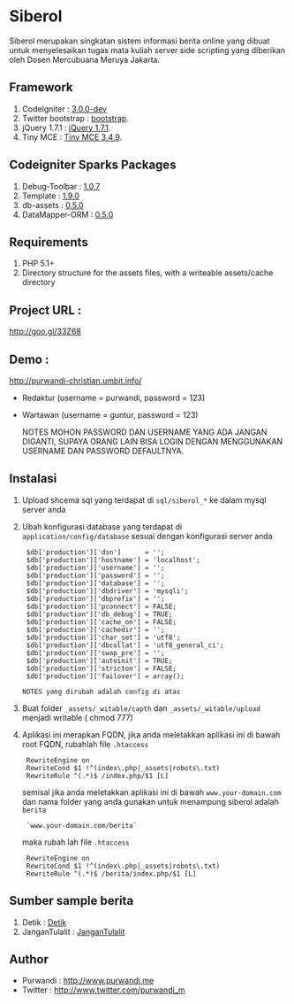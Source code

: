 # Siberol

Siberol merupakan singkatan sistem informasi berita online yang dibuat untuk menyelesaikan
tugas mata kuliah server side scripting yang diberikan oleh Dosen Mercubuana Meruya Jakarta.


## Framework

1. CodeIgniter : <a href="https://github.com/EllisLab/CodeIgniter">3.0.0-dev</a>
2. Twitter bootstrap : <a href="http://twitter.github.com/bootstrap/">bootstrap</a>.
3. jQuery 1.7.1 : <a href="http://jquery.com">jQuery 1.7.1</a>.
4. Tiny MCE  : <a href="http://www.tinymce.com/">Tiny MCE 3.4.9</a>.

## Codeigniter Sparks Packages

1. Debug-Toolbar : <a href="http://getsparks.org/packages/Debug-Toolbar/versions/HEAD/show">1.0.7</a>
2. Template : <a href="http://getsparks.org/packages/template/versions/HEAD/show">1.9.0</a>
3. db-assets : <a href="http://getsparks.org/packages/db-assets/versions/HEAD/show">0.5.0</a>
4. DataMapper-ORM : <a href="http://getsparks.org/packages/DataMapper-ORM/versions/HEAD/show">0.5.0</a>

## Requirements

1. PHP 5.1+
2. Directory structure for the assets files, with a writeable assets/cache directory


## Project URL :

http://goo.gl/33Z68

## Demo :

http://purwandi-christian.umbit.info/

+ Redaktur (username = purwandi,    password = 123)
+ Wartawan (username = guntur,      password = 123)

    NOTES MOHON PASSWORD DAN USERNAME YANG ADA JANGAN DIGANTI, SUPAYA ORANG LAIN BISA
    LOGIN DENGAN MENGGUNAKAN USERNAME DAN PASSWORD DEFAULTNYA.

## Instalasi

1. Upload shcema sql yang terdapat di `sql/siberol_*` ke dalam mysql server anda
2. Ubah konfigurasi database yang terdapat di `application/config/database` sesuai dengan
   konfigurasi server anda
   
        $db['production']['dsn']      = '';
        $db['production']['hostname'] = 'localhost';
        $db['production']['username'] = '';
        $db['production']['password'] = '';
        $db['production']['database'] = '';
        $db['production']['dbdriver'] = 'mysqli';
        $db['production']['dbprefix'] = '';
        $db['production']['pconnect'] = FALSE;
        $db['production']['db_debug'] = TRUE;
        $db['production']['cache_on'] = FALSE;
        $db['production']['cachedir'] = '';
        $db['production']['char_set'] = 'utf8';
        $db['production']['dbcollat'] = 'utf8_general_ci';
        $db['production']['swap_pre'] = '';
        $db['production']['autoinit'] = TRUE;
        $db['production']['stricton'] = FALSE;
        $db['production']['failover'] = array();
    
    ` NOTES yang dirubah adalah config di atas `

3. Buat folder `_assets/_witable/capth` dan `_assets/_witable/upload` menjadi writable ( chmod 777)
4. Aplikasi ini merapkan FQDN, jika anda meletakkan aplikasi ini di bawah root FQDN, rubahlah
   file `.htaccess`
   
        RewriteEngine on
        RewriteCond $1 !^(index\.php|_assets|robots\.txt)
        RewriteRule ^(.*)$ /index.php/$1 [L]
        
    semisal jika anda meletakkan aplikasi ini di bawah `www.your-domain.com` dan nama folder
    yang anda gunakan untuk menampung siberol adalah `berita`
        
        `www.your-domain.com/berita`
    
    maka rubah lah file `.htaccess`
    
        RewriteEngine on
        RewriteCond $1 !^(index\.php|_assets|robots\.txt)
        RewriteRule ^(.*)$ /berita/index.php/$1 [L]
        
## Sumber sample berita

1. Detik : <a href="http://www.detik.com">Detik</a>
2. JanganTulalit : <a href="http://www.jangantulalit.com">JanganTulalit</a>


## Author
    
+ Purwandi : http://www.purwandi.me
+ Twitter : http://www.twitter.com/purwandi_m